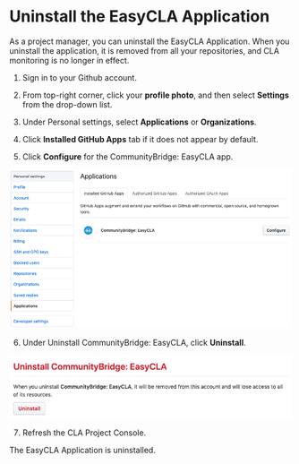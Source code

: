 # Uninstall the EasyCLA Application

As a project manager, you can uninstall the EasyCLA Application. When you uninstall the application, it is removed from all your repositories, and CLA monitoring is no longer in effect.

1. Sign in to your Github account.

2. From top-right corner, click your **profile photo**, and then select **Settings** from the drop-down list.

3. Under Personal settings, select **Applications** or **Organizations**.

4. Click **Installed GitHub Apps** tab if it does not appear by default.

5. Click **Configure** for the CommunityBridge: EasyCLA app.

![CLA Uninstall the EasyCLA App](../../../.gitbook/assets/cla-uninstall-the-easycla-app.png)

6. Under Uninstall CommunityBridge: EasyCLA, click **Uninstall**.

![CLA Uninstall the EasyCLA app button](../../../.gitbook/assets/cla-uninstall-the-easycla-app-button.png)

7. Refresh the CLA Project Console.

The EasyCLA Application is uninstalled.

